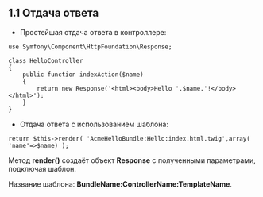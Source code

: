 ## 1.1 Отдача ответа

*   Простейшая отдача ответа в контроллере:

```
use Symfony\Component\HttpFoundation\Response;

class HelloController
{
    public function indexAction($name)
    {
        return new Response('<html><body>Hello '.$name.'!</body></html>');
    }
}
```

*   Отдача ответа с использованием шаблона:

`return $this->render( 'AcmeHelloBundle:Hello:index.html.twig',array( 'name'=>$name) );`

Метод **render()** создаёт объект **Response** с полученными параметрами, подключая шаблон.

Название шаблона: **BundleName:ControllerName:TemplateName**.